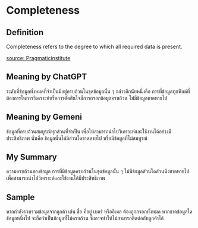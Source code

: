 # Completeness
## Definition
Completeness refers to the degree to which all required data is present.

[source: Pragmaticinstitute](https://www.pragmaticinstitute.com/resources/articles/data/6-dimensions-to-measure-data-quality-in-your-company/)
## Meaning by ChatGPT
ระดับที่ข้อมูลทั้งหมดที่จำเป็นมีอยู่ครบถ้วนในชุดข้อมูลนั้น ๆ กล่าวอีกนัยหนึ่งคือ การที่ข้อมูลทุกฟิลด์ที่ต้องการในการวิเคราะห์หรือการตัดสินใจมีการกรอกข้อมูลครบถ้วน ไม่มีข้อมูลขาดหายไป
## Meaning by Gemeni
ข้อมูลที่ครบถ้วนสมบูรณ์ทุกส่วนที่จำเป็น เพื่อให้สามารถนำไปวิเคราะห์และใช้งานได้อย่างมีประสิทธิภาพ นั่นคือ ข้อมูลนั้นไม่มีส่วนใดขาดหายไป หรือมีข้อมูลที่ไม่สมบูรณ์
## My Summary
ความครบถ้วนของข้อมูล การที่มีข้อมูลครบถ้วนในชุดข้อมูลนั้น ๆ ไม่มีข้อมูลส่วนใดส่วนนึงขาดหายไปเพื่อสามารถนำไปวิเคราะห์และใข้งานได้มีประสิทธิภาพ
## Sample
หากกำลังรวบรวมข้อมูลจากลูกค้า เช่น ชื่อ ที่อยู่ เบอร์ หรืออีเมล ต้องถูกกรอกทั้งหมด หากขาดข้อมูลใดข้อมูลหนึ่งไป จะถือว่าเป็นข้อมูลที่ไม่ครบถ้วน ซึ่งอาจทำให้ไม่สามารถติดต่อกับลูกค้าได้
